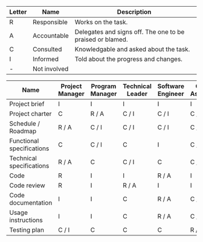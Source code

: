 | Letter | Name              | Description                                               |
| ------ | ----------------- | --------------------------------------------------------- |
| R      | Responsible       | Works on the task.                                        |
| A      | Accountable       | Delegates and signs off. The one to be praised or blamed. |
| C      | Consulted         | Knowledgable and asked about the task.                    |
| I      | Informed          | Told about the progress and changes.                      |
| -      | Not involved      |                                                           |



| Name                      | Project Manager | Program Manager | Technical Leader | Software Engineer | Quality Assurance | Client | Stakeholders |
| ------------------------- | --------------- | --------------- | ---------------- | ----------------- | ----------------- | ------ | ------------ |
| Project brief             | I               | I               | I                | I                 | I                 | C      | R / A        |
| Project charter           | C               | R / A            | C / I            | C / I             | C / I             | C / I  | I            |
| Schedule / Roadmap        | R / A           | C / I           | C / I            | C / I             | C / I             |        | I            |
| Functional specifications| C  | C / I           | C                | I                 | C / I             | I      | R / A        |
| Technical specifications | R / A           | C               | C / I            | C                 | C / I             | C      | I            |
| Code                      | R               | I               | I                | R / A             | I                 |        |              |
| Code review               | R               | I               | R / A            | I                 | I                 |        |              |
| Code documentation        | I               | I               | C                | R / A             | C / I             | I      |              |
| Usage instructions        | I               | I               | C                | R / A             | C / I             | I      |              |
| Testing plan              | C / I           | C               | C                | C                 | R / A             | I      |              |

